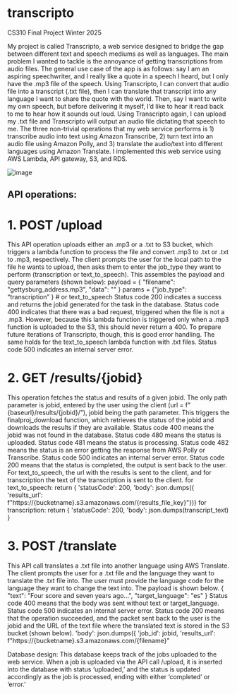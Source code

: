 # transcripto
CS310 Final Project Winter 2025

My project is called Transcripto, a web service designed to bridge the gap between different text and speech mediums as well as languages. The main problem I wanted to tackle is the annoyance of getting transcriptions from audio files. The general use case of the app is as follows: say I am an aspiring speechwriter, and I really like a quote in a speech I heard, but I only have the .mp3 file of the speech. Using Transcripto, I can convert that audio file into a transcript (.txt file), then I can translate that transcript into any language I want to share the quote with the world. Then, say I want to write my own speech, but before delivering it myself, I’d like to hear it read back to me to hear how it sounds out loud. Using Transcripto again, I can upload my .txt file and Transcripto will output an audio file dictating that speech to me.
The three non-trivial operations that my web service performs is 1) transcribe audio into text using Amazon Transcribe, 2) turn text into an audio file using Amazon Polly, and 3) translate the audio/text into different languages using Amazon Translate. I implemented this web service using AWS Lambda, API gateway, S3, and RDS.

![image](https://github.com/user-attachments/assets/ffd9fff8-7878-46b8-aaa1-683bc5f7720e)

## API operations:
# 1. POST /upload
This API operation uploads either an .mp3 or a .txt to S3 bucket, which triggers a lambda function to process the file and convert .mp3 to .txt or .txt to .mp3, respectively. The client prompts the user for the local path to the file he wants to upload, then asks them to enter the job_type they want to perform (transcription or text_to_speech). This assembles the payload and query parameters (shown below):
payload = {
"filename": "gettysburg_address.mp3",
"data": "<base64-encoded-file>"
}
params = {"job_type": “transcription” } # or text_to_speech
Status code 200 indicates a success and returns the jobid generated for the task in the database.
Status code 400 indicates that there was a bad request, triggered when the file is not a .mp3. However, because this lambda function is triggered only when a .mp3 function is uploaded to the S3, this should never return a 400. To prepare future iterations of Transcripto, though, this is good error handling. The same holds for the text_to_speech lambda function with .txt files.
Status code 500 indicates an internal server error.

# 2. GET /results/{jobid}
This operation fetches the status and results of a given jobid. The only path parameter is jobid, entered by the user using the client (url = f"{baseurl}/results/{jobid}/"), jobid being the path parameter. This triggers the finalproj_download function, which retrieves the status of the jobid and downloads the results if they are available.
Status code 400 means the jobid was not found in the database.
Status code 480 means the status is uploaded.
Status code 481 means the status is processing.
Status code 482 means the status is an error getting the response from AWS Polly or Transcribe.
Status code 500 indicates an internal server error.
Status code 200 means that the status is completed, the output is sent back to the user. For text_to_speech, the url with the results is sent to the client, and for transcription the text of the transcription is sent to the client.
for text_to_speech:
return {
'statusCode': 200,
'body': json.dumps({
'results_url': f"https://{bucketname}.s3.amazonaws.com/{results_file_key}"})}
for transcription:
return {
'statusCode': 200,
'body': json.dumps(transcript_text)
}

# 3. POST /translate
This API call translates a .txt file into another language using AWS Translate. The client prompts the user for a .txt file and the language they want to translate the .txt file into. The user must provide the language code for the language they want to change the text into. The payload is shown below.
{
"text": "Four score and seven years ago…",
"target_language": "es"
}
Status code 400 means that the body was sent without text or target_language.
Status code 500 indicates an internal server error.
Status code 200 means that the operation succeeded, and the packet sent back to the user is the jobid and the URL of the text file where the translated text is stored in the S3 bucket (shown below).
'body': json.dumps({
'job_id': jobid,
'results_url': f"https://{bucketname}.s3.amazonaws.com/{filename}"

Database design:
This database keeps track of the jobs uploaded to the web service. When a job is uploaded via the API call /upload, it is inserted into the database with status ‘uploaded,’ and the status is updated accordingly as the job is processed, ending with either ‘completed’ or ‘error.’
